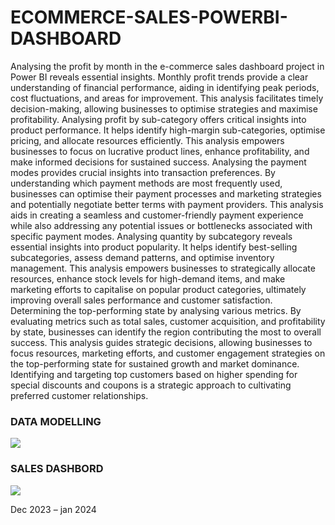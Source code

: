 # ECOMMERCE-SALES-POWERBI-DASHBOARD
<p> Analysing the profit by month in the e-commerce sales dashboard project in Power BI reveals essential insights. Monthly profit trends provide a clear understanding of financial performance, aiding in identifying peak periods, cost fluctuations, and areas for improvement. This analysis facilitates timely decision-making, allowing businesses to optimise strategies and maximise profitability.
Analysing profit by sub-category offers critical insights into product performance. It helps identify high-margin sub-categories, optimise pricing, and allocate resources efficiently. This analysis empowers businesses to focus on lucrative product lines, enhance profitability, and make informed decisions for sustained success.
Analysing the payment modes provides crucial insights into transaction preferences. By understanding which payment methods are most frequently used, businesses can optimise their payment processes and marketing strategies and potentially negotiate better terms with payment providers. This analysis aids in creating a seamless and customer-friendly payment experience while also addressing any potential issues or bottlenecks associated with specific payment modes.
Analysing quantity by subcategory reveals essential insights into product popularity. It helps identify best-selling subcategories, assess demand patterns, and optimise inventory management. This analysis empowers businesses to strategically allocate resources, enhance stock levels for high-demand items, and make marketing efforts to capitalise on popular product categories, ultimately improving overall sales performance and customer satisfaction.
Determining the top-performing state by analysing various metrics. By evaluating metrics such as total sales, customer acquisition, and profitability by state, businesses can identify the region contributing the most to overall success. This analysis guides strategic decisions, allowing businesses to focus resources, marketing efforts, and customer engagement strategies on the top-performing state for sustained growth and market dominance.
Identifying and targeting top customers based on higher spending for special discounts and coupons is a strategic approach to cultivating preferred customer relationships.</p>
<p><h3>DATA MODELLING </h3></p>
<img src="https://github.com/AloraKesharwani/E-COMMERCE_SALES_POWERBI_DASHBOARD/assets/155231669/9e903391-7030-496a-9676-5aea53f78315" >

<p><h3>SALES DASHBORD </h3></p>
<img src="https://github.com/AloraKesharwani/E-COMMERCE_SALES_POWERBI_DASHBOARD/assets/155231669/74beb4be-76af-4178-8a9a-8e7ae7faee49" >

<p>Dec 2023 – jan 2024 <p/>
